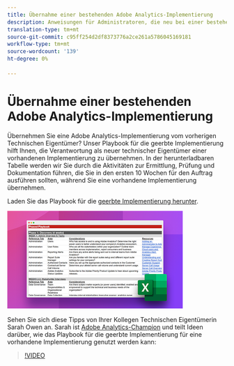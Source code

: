 ```yaml
---
title: Übernahme einer bestehenden Adobe Analytics-Implementierung
description: Anweisungen für Administratoren, die neu bei einer bestehenden Adobe Analytics-Implementierung sind.
translation-type: tm+mt
source-git-commit: c95ff254d2df8373776a2ce261a5786045169181
workflow-type: tm+mt
source-wordcount: '139'
ht-degree: 0%

---
```



# Übernahme einer bestehenden Adobe Analytics-Implementierung

Übernehmen Sie eine Adobe Analytics-Implementierung vom vorherigen Technischen Eigentümer? Unser Playbook für die geerbte Implementierung hilft Ihnen, die Verantwortung als neuer technischer Eigentümer einer vorhandenen Implementierung zu übernehmen. In der herunterladbaren Tabelle werden wir Sie durch die Aktivitäten zur Ermittlung, Prüfung und Dokumentation führen, die Sie in den ersten 10 Wochen für den Auftrag ausführen sollten, während Sie eine vorhandene Implementierung übernehmen.

Laden Sie das Playbook für die [geerbte Implementierung herunter](assets/adobe_analytics_inherited_implementation_playbook.xlsx).

![Playbook](assets/inherited-impl-playbook.png)

Sehen Sie sich diese Tipps von Ihrer Kollegen Technischen Eigentümerin Sarah Owen an. Sarah ist [Adobe Analytics-Champion](https://blog.adobe.com/en/publish/2020/10/27/adobe-analytics-champion-program.html#gs.ldf97p) und teilt Ideen darüber, wie das Playbook für die geerbte Implementierung für eine vorhandene Implementierung genutzt werden kann:

>[!VIDEO](https://video.tv.adobe.com/v/327314/?quality=12&learn=on)
